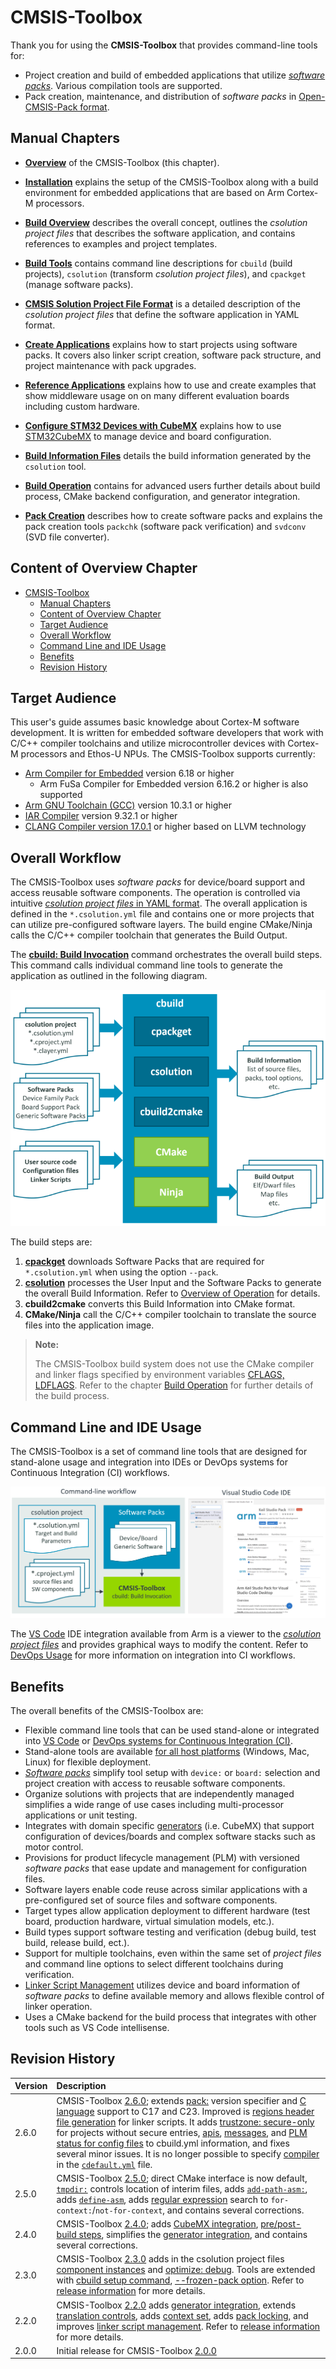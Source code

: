 # CMSIS-Toolbox

Thank you for using the **CMSIS-Toolbox** that provides command-line tools for:

- Project creation and build of embedded applications that utilize [*software packs*](https://www.keil.arm.com/packs/). Various compilation tools are supported.
- Pack creation, maintenance, and distribution of *software packs* in [Open-CMSIS-Pack format](https://open-cmsis-pack.github.io/Open-CMSIS-Pack-Spec/main/html/index.html).

## Manual Chapters

- [**Overview**](#content-of-overview-chapter) of the CMSIS-Toolbox (this chapter).

- [**Installation**](installation.md) explains the setup of the CMSIS-Toolbox along with a build environment for embedded applications that are based on Arm Cortex-M processors.

- [**Build Overview**](build-overview.md) describes the overall concept, outlines the *csolution project files* that describes the software application, and contains references to examples and project templates.

- [**Build Tools**](build-tools.md) contains command line descriptions for `cbuild` (build projects), `csolution` (transform *csolution project files*), and `cpackget` (manage software packs).

- [**CMSIS Solution Project File Format**](YML-Input-Format.md) is a detailed description of the *csolution project files* that define the software application in YAML format.

- [**Create Applications**](CreateApplications.md) explains how to start projects using software packs. It covers also linker script creation, software pack structure, and project maintenance with pack upgrades.

- [**Reference Applications**](ReferenceApplications.md) explains how to use and create examples that show middleware usage on on many different evaluation boards including custom hardware.

- [**Configure STM32 Devices with CubeMX**](CubeMX.md) explains how to use [STM32CubeMX](https://www.st.com/en/development-tools/stm32cubemx.html) to manage device and board configuration.
  
- [**Build Information Files**](YML-CBuild-Format.md) details the build information generated by the `csolution` tool.

- [**Build Operation**](build-operation.md) contains for advanced users further details about build process, CMake backend configuration, and generator integration.

- [**Pack Creation**](pack-tools.md) describes how to create software packs and explains the pack creation tools `packchk` (software pack verification) and `svdconv` (SVD file converter).

## Content of Overview Chapter

- [CMSIS-Toolbox](#cmsis-toolbox)
  - [Manual Chapters](#manual-chapters)
  - [Content of Overview Chapter](#content-of-overview-chapter)
  - [Target Audience](#target-audience)
  - [Overall Workflow](#overall-workflow)
  - [Command Line and IDE Usage](#command-line-and-ide-usage)
  - [Benefits](#benefits)
  - [Revision History](#revision-history)

## Target Audience

This user's guide assumes basic knowledge about Cortex-M software development. It is written for embedded software developers that work with C/C++ compiler toolchains and utilize microcontroller devices with Cortex-M processors and Ethos-U NPUs. The CMSIS-Toolbox supports currently:

- [Arm Compiler for Embedded](https://developer.arm.com/Tools%20and%20Software/Arm%20Compiler%20for%20Embedded) version 6.18 or higher
  - Arm FuSa Compiler for Embedded version 6.16.2 or higher is also supported
- [Arm GNU Toolchain (GCC)](https://developer.arm.com/Tools%20and%20Software/GNU%20Toolchain) version 10.3.1 or higher
- [IAR Compiler](https://www.iar.com/products/architectures/arm/) version 9.32.1 or higher
- [CLANG Compiler version 17.0.1](https://github.com/ARM-software/LLVM-embedded-toolchain-for-Arm/releases) or higher based on LLVM technology

## Overall Workflow

The CMSIS-Toolbox uses *software packs* for device/board support and access reusable software components.  The operation is controlled via intuitive [*csolution project files* in YAML format](YML-Input-Format.md). The overall application is defined in the `*.csolution.yml` file and contains one or more projects that can utilize pre-configured software layers. The build engine CMake/Ninja calls the C/C++ compiler toolchain that generates the Build Output.

The [**cbuild: Build Invocation**](build-tools.md#cbuild-invocation) command orchestrates the overall build steps. This command calls individual command line tools to generate the application as outlined in the following diagram.

![cbuild workflow](./images/cbuild-workflow.png "cbuild workflow")

The build steps are:

1. [**cpackget**](build-tools.md#cpackget-invocation) downloads Software Packs that are required for `*.csolution.yml` when using the option `--pack`.
2. [**csolution**](build-tools.md#csolution-invocation) processes the User Input and the Software Packs to generate the overall Build Information. Refer to [Overview of Operation](build-overview.md#overview-of-operation) for details.
3. **cbuild2cmake** converts this Build Information into CMake format.
4. **CMake/Ninja** call the C/C++ compiler toolchain to translate the source files into the application image.

> **Note:**
>
> The CMSIS-Toolbox build system does not use the CMake compiler and linker flags specified by environment variables [CFLAGS, LDFLAGS](https://cmake.org/cmake/help/latest/envvar/CFLAGS.html).
> Refer to the chapter [Build Operation](build-operation.md) for further details of the build process.

## Command Line and IDE Usage

The CMSIS-Toolbox is a set of command line tools that are designed for stand-alone usage and integration into IDEs or DevOps systems for Continuous Integration (CI) workflows.

![Operation of `csolution` tool](./images/tool-overview.png "Operation of `csolution` tool")

The [VS Code](https://marketplace.visualstudio.com/items?itemName=Arm.keil-studio-pack) IDE integration available from Arm is a viewer to the [*csolution project files*](YML-Input-Format.md) and provides graphical ways to modify the content. Refer to [DevOps Usage](build-tools.md#devops-usage) for more information on integration into CI workflows.

## Benefits

The overall benefits of the CMSIS-Toolbox are:

- Flexible command line tools that can be used stand-alone or integrated into [VS Code](https://marketplace.visualstudio.com/items?itemName=Arm.keil-studio-pack) or [DevOps systems for Continuous Integration (CI)](build-tools.md#devops-usage).
- Stand-alone tools are available [for all host platforms](https://artifacts.keil.arm.com/cmsis-toolbox/) (Windows, Mac, Linux) for flexible deployment.
- [*Software packs*](https://www.keil.arm.com/packs/) simplify tool setup with `device:` or `board:` selection and project creation with access to reusable software components.
- Organize solutions with projects that are independently managed simplifies a wide range of use cases including  multi-processor applications or unit testing.
- Integrates with domain specific [generators](build-overview.md#use-a-generator) (i.e. CubeMX) that support configuration of devices/boards and complex software stacks such as motor control.
- Provisions for product lifecycle management (PLM) with versioned *software packs* that ease update and management for configuration files.
- Software layers enable code reuse across similar applications with a pre-configured set of source files and software components.
- Target types allow application deployment to different hardware (test board, production hardware, virtual simulation models, etc.).
- Build types support software testing and verification (debug build, test build, release build, ect.).
- Support for multiple toolchains, even within the same set of *project files* and command line options to select different toolchains during verification.
- [Linker Script Management](build-overview.md#linker-script-management) utilizes device and board information of *software packs* to define available memory and allows flexible control of linker operation.
- Uses a CMake backend for the build process that integrates with other tools such as VS Code intellisense.

## Revision History

Version            | Description
:------------------|:-------------------------
2.6.0              | CMSIS-Toolbox [2.6.0](https://github.com/Open-CMSIS-Pack/cmsis-toolbox/releases/tag/2.6.0); extends [pack:](YML-Input-Format.md#pack-name-conventions) version specifier and [C language](YML-Input-Format.md#language-c) support to C17 and C23. Improved is [regions header file generation](CreateApplications.md#regions-header-file) for linker scripts. It adds [trustzone: secure-only](YML-Input-Format.md#processor) for projects without secure entries, [apis](YML-CBuild-Format.md#apis), [messages](YML-CBuild-Format.md#cbuilds), and [PLM status for config files](YML-CBuild-Format.md#files-of-a-component) to cbuild.yml information, and fixes several minor issues. It is no longer possible to specify [compiler](YML-Input-Format.md#compiler) in the [`cdefault.yml`](YML-Input-Format.md#cdefault) file.
2.5.0              | CMSIS-Toolbox [2.5.0](https://github.com/Open-CMSIS-Pack/cmsis-toolbox/releases/tag/2.5.0); direct CMake interface is now default, [`tmpdir:`](YML-Input-Format.md#output-dirs) controls location of interim files, adds [`add-path-asm:`](YML-Input-Format.md#add-path-asm), adds [`define-asm`](YML-Input-Format.md#define-asm), adds [regular expression](YML-Input-Format.md#regular-expressions) search to `for-context:`/`not-for-context`, and contains several corrections.
2.4.0              | CMSIS-Toolbox [2.4.0](https://github.com/Open-CMSIS-Pack/cmsis-toolbox/releases/tag/2.4.0); adds [CubeMX integration](CubeMX.md), [pre/post-build steps](YML-Input-Format.md#prepost-build-steps), simplifies the [generator integration](build-operation.md#generator-integration), and contains several corrections.
2.3.0              | CMSIS-Toolbox [2.3.0](https://github.com/Open-CMSIS-Pack/cmsis-toolbox/releases/tag/2.3.0) adds in the csolution project files [component instances](YML-Input-Format.md#instances) and [optimize: debug](YML-Input-Format.md#optimize). Tools are extended with [cbuild setup command](build-operation.md#details-of-the-setup-mode), [--frozen-pack option](build-overview.md#reproducible-builds). Refer to [release information](https://github.com/Open-CMSIS-Pack/cmsis-toolbox/releases/tag/2.3.0) for more details.
2.2.0              | CMSIS-Toolbox [2.2.0](https://github.com/Open-CMSIS-Pack/cmsis-toolbox/releases/tag/2.2.0) adds [generator integration](build-operation.md#generator-integration), extends [translation controls](YML-Input-Format.md#translation-control), adds [context set](build-overview.md#working-with-context-set), adds [pack locking](YML-CBuild-Format.md#pack-locking), and improves [linker script management](build-overview.md#linker-script-management). Refer to [release information](https://github.com/Open-CMSIS-Pack/cmsis-toolbox/releases/tag/2.2.0) for more details.
2.0.0              | Initial release for CMSIS-Toolbox [2.0.0](https://github.com/Open-CMSIS-Pack/cmsis-toolbox/releases/tag/2.0.0)

